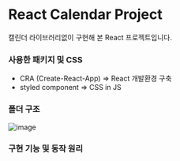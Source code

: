 # React Calendar Project
캘린더 라이브러리없이 구현해 본 React 프로젝트입니다.


### 사용한 패키지 및 CSS
- CRA (Create-React-App) => React 개발환경 구축
- styled component => CSS in JS 

### 폴더 구조

![image](https://user-images.githubusercontent.com/68773118/112477051-e9709a80-8db5-11eb-8a33-404194bd76ee.png)

### 구현 기능 및 동작 원리


